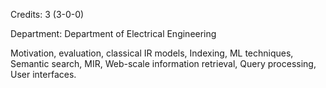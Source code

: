 Credits: 3 (3-0-0)

Department: Department of Electrical Engineering

Motivation, evaluation, classical IR models, Indexing, ML techniques, Semantic search, MIR, Web-scale information retrieval, Query processing, User interfaces.